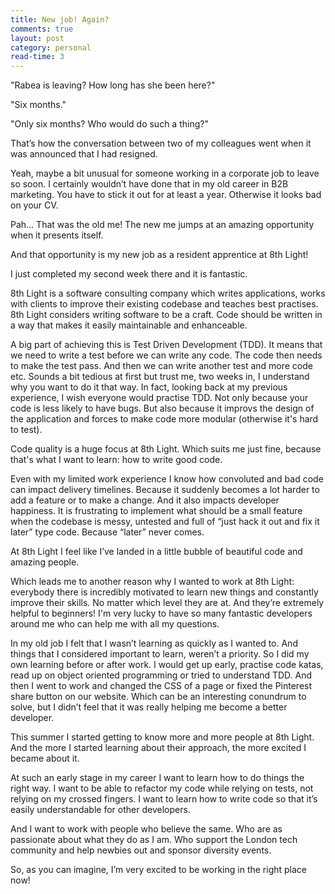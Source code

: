 ```yaml
---
title: New job! Again?
comments: true
layout: post
category: personal
read-time: 3
---
```


"Rabea is leaving? How long has she been here?" 

"Six months."

"Only six months? Who would do such a thing?"

That’s how the conversation between two of my colleagues went when it was announced that I had resigned.

<!--break-->

Yeah, maybe a bit unusual for someone working in a corporate job to leave so soon. I certainly wouldn’t have done that in my old career in B2B marketing. You have to stick it out for at least a year. Otherwise it looks bad on your CV.

Pah… That was the old me! The new me jumps at an amazing opportunity when it presents itself. 

And that opportunity is my new job as a resident apprentice at 8th Light!

I just completed my second week there and it is fantastic.

8th Light is a software consulting company which writes applications, works with clients to improve their existing codebase and teaches best practises. 8th Light considers writing software to be a craft. Code should be written in a way that makes it easily maintainable and enhanceable.

A big part of achieving this is Test Driven Development (TDD). It means that we need to write a test before we can write any code. The code then needs to make the test pass. And then we can write another test and more code etc. Sounds a bit tedious at first but trust me, two weeks in, I understand why you want to do it that way. In fact, looking back at my previous experience, I wish everyone would practise TDD. Not only because your code is less likely to have bugs. But also because it improvs the design of the application and forces to make code more modular (otherwise it's hard to test).

Code quality is a huge focus at 8th Light. Which suits me just fine, because that's what I want to learn: how to write good code. 

Even with my limited work experience I know how convoluted and bad code can impact delivery timelines. Because it suddenly becomes a lot harder to add a feature or to make a change. And it also impacts developer happiness. It is frustrating to implement what should be a small feature when the codebase is messy, untested and full of “just hack it out and fix it later” type code. Because “later” never comes.

At 8th Light I feel like I’ve landed in a little bubble of beautiful code and amazing people. 

Which leads me to another reason why I wanted to work at 8th Light: everybody there is incredibly motivated to learn new things and constantly improve their skills. No matter which level they are at. And they’re extremely helpful to beginners! I'm very lucky to have so many fantastic developers around me who can help me with all my questions.

In my old job I felt that I wasn’t learning as quickly as I wanted to. And things that I considered important to learn, weren’t a priority. So I did my own learning before or after work. I would get up early, practise code katas, read up on object oriented programming or tried to understand TDD. And then I went to work and changed the CSS of a page or fixed the Pinterest share button on our website. Which can be an interesting conundrum to solve, but I didn’t feel that it was really helping me become a better developer.

This summer I started getting to know more and more people at 8th Light. And the more I started learning about their approach, the more excited I became about it.

At such an early stage in my career I want to learn how to do things the right way. I want to be able to refactor my code while relying on tests, not relying on my crossed fingers. I want to learn how to write code so that it’s easily understandable for other developers. 

And I want to work with people who believe the same. Who are as passionate about what they do as I am. Who support the London tech community and help newbies out and sponsor diversity events. 

So, as you can imagine, I’m very excited to be working in the right place now!